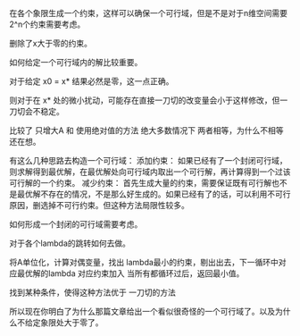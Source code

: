 在各个象限生成一个约束，这样可以确保一个可行域，但是不是对于n维空间需要2^n个约束需要考虑。

删除了x大于零的约束。

如何给定一个可行域内的解比较重要。

对于给定 x0 = x* 结果必然是零，这一点正确。

则对于在 x* 处的微小扰动，可能存在直接一刀切的改变量会小于这样修改，但一刀切会不稳定。

比较了 只增大A 和 使用绝对值的方法 绝大多数情况下 两者相等，为什么不相等还在想。


有这么几种思路去构造一个可行域：
添加约束：
如果已经有了一个封闭可行域，则求解得到最优解，在最优解处向可行域内取出一个可行解，再计算得到一个过该可行解的一个约束。
减少约束：
首先生成大量的约束，需要保证既有可行解也不是最优解不存在的情况，不是那么好生成的。如果已经有了的话，可以利用不可行原因，删选掉不可行约束。但这种方法局限性较多。

如何形成一个封闭的可行域需要考虑。

对于各个lambda的跳转如何去做。

将A单位化，计算对偶变量，找出 lambda最小的约束，剔出出去，下一循环中对应最优解的lambda 对应约束加入
当所有都循环过后，返回最小值。

找到某种条件，使得这种方法优于 一刀切的方法


所以现在你明白了为什么那篇文章给出一个看似很奇怪的一个可行域了。以及为什么不给定象限处大于零了。
